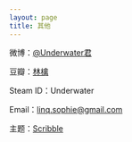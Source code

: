```yaml
---
layout: page
title: 其他
---
```




微博：[@Underwater君](http://weibo.com/underwaternya/)

豆瓣：[林檎](https://www.douban.com/people/39991426/)

Steam ID：Underwater

Email：linq.sophie@gmail.com

主题：[Scribble](https://github.com/muan/scribble)